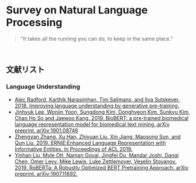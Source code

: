 # Survey on Natural Language Processing

> "It takes all the running you can do, to keep in the same place."

<br>

## 文献リスト
### Language Understanding

- [Alec Radford, Karthik Narasimhan, Tim Salimans, and Ilya Sutskever. 2018. Improving language understanding by generative pre-training.](https://github.com/marucha80t/survey-nlp/blob/master/docs/GPT.md)
- [Jinhyuk Lee, Wonjin Yoon, Sungdong Kim, Donghyeon Kim, Sunkyu Kim, Chan Ho So and Jaewoo Kang. 2019. BioBERT: a pre-trained biomedical language representation model for biomedical text mining. arXiv preprint. arXiv:1901.08746](https://github.com/marucha80t/survey-nlp/blob/master/docs/BioBERT.md)
- [Zhengyan Zhang, Xu Han, Zhiyuan Liu, Xin Jiang, Maosong Sun, and Qun Liu. 2019. ERNIE:Enhanced Language Representation with Informative Entities. In Proceedings of ACL 2019.](https://github.com/marucha80t/survey-nlp/blob/master/docs/ERNIE.md)
- [Yinhan Liu, Myle Ott, Naman Goyal, Jingfei Du, Mandar Joshi, Danqi Chen, Omer Levy, Mike Lewis, Luke Zettlemoyer, Veselin Stoyanov. 2019. RoBERTa: A Robustly Optimized BERT Pretraining Approach. arXiv preprint. arXiv:1907.11692.](https://github.com/marucha80t/survey-nlp/blob/master/docs/RoBERTa.md)
